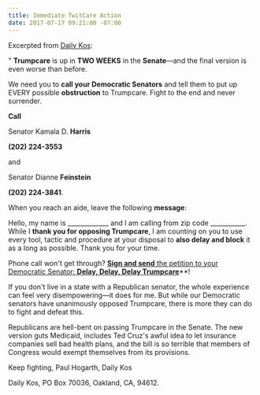 ```yaml
---
title: Immediate TwitCare Action
date: 2017-07-17 09:21:00 -07:00
---
```


Excerpted from [Daily Kos](https://www.dailykos.com/):

" **Trumpcare** is up in **TWO WEEKS** in the **Senate**—and the final version is even worse than before. 

We need you to **call your Democratic Senators** and tell them to put up EVERY possible **obstruction** to Trumpcare. Fight to the end and never surrender. 

**Call** 

Senator Kamala D. **Harris**

**(202) 224-3553** 

and 

Senator Dianne **Feinstein** 

**(202) 224-3841**. 

When you reach an aide, leave the following **message**: 

Hello, my name is _____________ and I am calling from zip code ___________. While I **thank you for opposing Trumpcare**, I am counting on you to use every tool, tactic and procedure at your disposal to **also delay and block** it as a long as possible. Thank you for your time.

Phone call won't get through? 
[**Sign and send** the petition to your Democratic Senator: **Delay, Delay, Delay Trumpcare**](https://www.dailykos.com/campaigns/letters/send-a-letter-to-democratic-senators-delay-delay-delay-trumpcare?detail=emailaction&link_id=1&can_id=e59665c3f3c1222626c02430d1bf6bdb&source=email-statefull-default-state-calls-needed-democrats-must-fight-hard-against-trumpcare&email_referrer=statefull-default-state-calls-needed-democrats-must-fight-hard-against-trumpcare___245884&email_subject=statefull-default-state-calls-needed-democrats-must-fight-hard-against-trumpcare)**! 

If you don't live in a state with a Republican senator, the whole experience can feel very disempowering—it does for me. But while our Democratic senators have unanimously opposed Trumpcare, there is more they can do to fight and defeat this. 

Republicans are hell-bent on passing Trumpcare in the Senate. The new version guts Medicaid, includes Ted Cruz's awful idea to let insurance companies sell bad health plans, and the bill is so terrible that members of Congress would exempt themselves from its provisions. 

Keep fighting, 
Paul Hogarth, Daily Kos

Daily Kos, PO Box 70036, Oakland, CA, 94612.